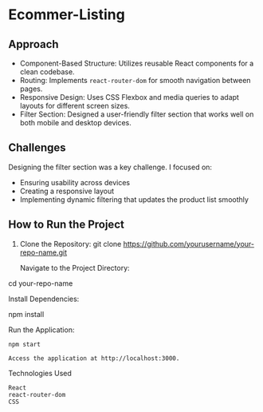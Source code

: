 # Ecommer-Listing

## Approach

- Component-Based Structure: Utilizes reusable React components for a clean codebase.
- Routing: Implements `react-router-dom` for smooth navigation between pages.
- Responsive Design: Uses CSS Flexbox and media queries to adapt layouts for different screen sizes.
- Filter Section: Designed a user-friendly filter section that works well on both mobile and desktop devices.

## Challenges

Designing the filter section was a key challenge. I focused on:
- Ensuring usability across devices
- Creating a responsive layout
- Implementing dynamic filtering that updates the product list smoothly

## How to Run the Project

1. Clone the Repository:
   git clone https://github.com/yourusername/your-repo-name.git

    Navigate to the Project Directory:


cd your-repo-name

Install Dependencies:


npm install

Run the Application:

    npm start

    Access the application at http://localhost:3000.

Technologies Used

    React
    react-router-dom
    CSS